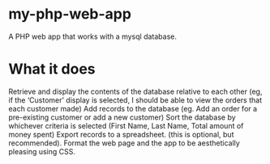 my-php-web-app
==============

A PHP web app that works with a mysql database.

What it does
==============
Retrieve and display the contents of the database relative to each other (eg, if the ‘Customer’ display is selected, I should be able to view the orders that each customer made)
Add records to the database (eg. Add an order for a pre-existing customer or add a new customer)
Sort the database by whichever criteria is selected (First Name, Last Name, Total amount of money spent)
Export records to a spreadsheet. (this is optional, but recommended).
Format the web page and the app to be aesthetically pleasing using CSS.
